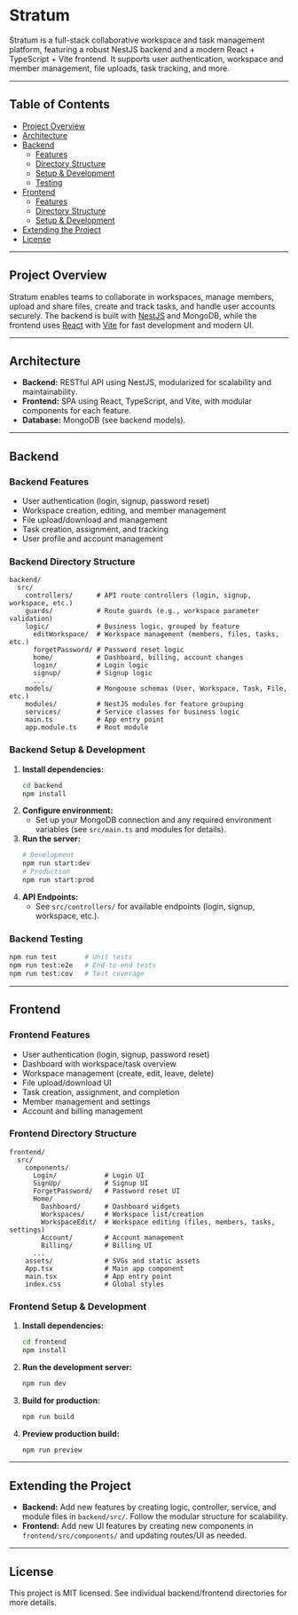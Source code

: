 # Stratum

Stratum is a full-stack collaborative workspace and task management platform, featuring a robust NestJS backend and a modern React + TypeScript + Vite frontend. It supports user authentication, workspace and member management, file uploads, task tracking, and more.

---

## Table of Contents
- [Project Overview](#project-overview)
- [Architecture](#architecture)
- [Backend](#backend)
  - [Features](#backend-features)
  - [Directory Structure](#backend-directory-structure)
  - [Setup & Development](#backend-setup--development)
  - [Testing](#backend-testing)
- [Frontend](#frontend)
  - [Features](#frontend-features)
  - [Directory Structure](#frontend-directory-structure)
  - [Setup & Development](#frontend-setup--development)
- [Extending the Project](#extending-the-project)
- [License](#license)

---

## Project Overview
Stratum enables teams to collaborate in workspaces, manage members, upload and share files, create and track tasks, and handle user accounts securely. The backend is built with [NestJS](https://nestjs.com/) and MongoDB, while the frontend uses [React](https://react.dev/) with [Vite](https://vitejs.dev/) for fast development and modern UI.

---

## Architecture
- **Backend:** RESTful API using NestJS, modularized for scalability and maintainability.
- **Frontend:** SPA using React, TypeScript, and Vite, with modular components for each feature.
- **Database:** MongoDB (see backend models).

---

## Backend

### Backend Features
- User authentication (login, signup, password reset)
- Workspace creation, editing, and member management
- File upload/download and management
- Task creation, assignment, and tracking
- User profile and account management

### Backend Directory Structure
```
backend/
  src/
    controllers/      # API route controllers (login, signup, workspace, etc.)
    guards/           # Route guards (e.g., workspace parameter validation)
    logic/            # Business logic, grouped by feature
      editWorkspace/  # Workspace management (members, files, tasks, etc.)
      forgetPassword/ # Password reset logic
      home/           # Dashboard, billing, account changes
      login/          # Login logic
      signup/         # Signup logic
      ...
    models/           # Mongoose schemas (User, Workspace, Task, File, etc.)
    modules/          # NestJS modules for feature grouping
    services/         # Service classes for business logic
    main.ts           # App entry point
    app.module.ts     # Root module
```

### Backend Setup & Development
1. **Install dependencies:**
   ```bash
   cd backend
   npm install
   ```
2. **Configure environment:**
   - Set up your MongoDB connection and any required environment variables (see `src/main.ts` and modules for details).
3. **Run the server:**
   ```bash
   # Development
   npm run start:dev
   # Production
   npm run start:prod
   ```
4. **API Endpoints:**
   - See `src/controllers/` for available endpoints (login, signup, workspace, etc.).

### Backend Testing
```bash
npm run test       # Unit tests
npm run test:e2e   # End-to-end tests
npm run test:cov   # Test coverage
```

---

## Frontend

### Frontend Features
- User authentication (login, signup, password reset)
- Dashboard with workspace/task overview
- Workspace management (create, edit, leave, delete)
- File upload/download UI
- Task creation, assignment, and completion
- Member management and settings
- Account and billing management

### Frontend Directory Structure
```
frontend/
  src/
    components/
      Login/            # Login UI
      SignUp/           # Signup UI
      ForgetPassword/   # Password reset UI
      Home/
        Dashboard/      # Dashboard widgets
        Workspaces/     # Workspace list/creation
        WorkspaceEdit/  # Workspace editing (files, members, tasks, settings)
        Account/        # Account management
        Billing/        # Billing UI
      ...
    assets/             # SVGs and static assets
    App.tsx             # Main app component
    main.tsx            # App entry point
    index.css           # Global styles
```

### Frontend Setup & Development
1. **Install dependencies:**
   ```bash
   cd frontend
   npm install
   ```
2. **Run the development server:**
   ```bash
   npm run dev
   ```
3. **Build for production:**
   ```bash
   npm run build
   ```
4. **Preview production build:**
   ```bash
   npm run preview
   ```

---

## Extending the Project
- **Backend:** Add new features by creating logic, controller, service, and module files in `backend/src/`. Follow the modular structure for scalability.
- **Frontend:** Add new UI features by creating new components in `frontend/src/components/` and updating routes/UI as needed.

---

## License
This project is MIT licensed. See individual backend/frontend directories for more details.
